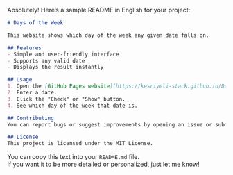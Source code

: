 Absolutely! Here’s a sample README in English for your project:

````markdown name=README.md
# Days of the Week

This website shows which day of the week any given date falls on.

## Features
- Simple and user-friendly interface
- Supports any valid date
- Displays the result instantly

## Usage
1. Open the [GitHub Pages website](https://kesriyeli-stack.github.io/Days-of-the-Week/).
2. Enter a date.
3. Click the "Check" or "Show" button.
4. See which day of the week that date is.

## Contributing
You can report bugs or suggest improvements by opening an issue or submitting a pull request.

## License
This project is licensed under the MIT License.
````

You can copy this text into your `README.md` file.  
If you want it to be more detailed or personalized, just let me know!
